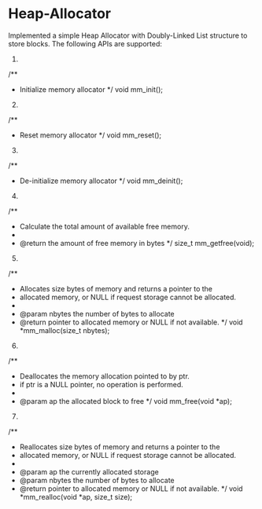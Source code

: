 # Heap-Allocator
Implemented a simple Heap Allocator with Doubly-Linked List structure to store blocks.
The following APIs are supported:

1.
/**
 * Initialize memory allocator
 */
void mm_init();

2.
/**
 * Reset memory allocator
 */
void mm_reset();

3.
/**
 * De-initialize memory allocator
 */
void mm_deinit();

4.
/**
 * Calculate the total amount of available free memory.
 *
 * @return the amount of free memory in bytes
 */
size_t mm_getfree(void);

5.
/**
 * Allocates size bytes of memory and returns a pointer to the
 * allocated memory, or NULL if request storage cannot be allocated.
 *
 * @param nbytes the number of bytes to allocate
 * @return pointer to allocated memory or NULL if not available.
 */
void *mm_malloc(size_t nbytes);

6.
/**
 * Deallocates the memory allocation pointed to by ptr.
 * if ptr is a NULL pointer, no operation is performed.
 *
 * @param ap the allocated block to free
 */
void mm_free(void *ap);

7.
/**
 * Reallocates size bytes of memory and returns a pointer to the
 * allocated memory, or NULL if request storage cannot be allocated.
 *
 * @param ap the currently allocated storage
 * @param nbytes the number of bytes to allocate
 * @return pointer to allocated memory or NULL if not available.
 */
void *mm_realloc(void *ap, size_t size);
